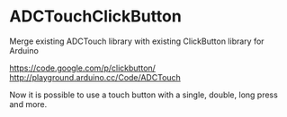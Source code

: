 # ADCTouchClickButton
Merge existing ADCTouch library with existing ClickButton library for Arduino

https://code.google.com/p/clickbutton/
http://playground.arduino.cc/Code/ADCTouch

Now it is possible to use a touch button with a single, double, long press and more.

